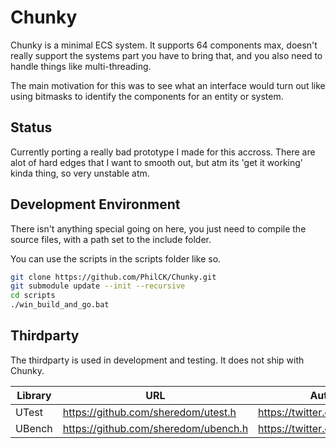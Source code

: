# Chunky

Chunky is a minimal ECS system. It supports 64 components max, doesn't 
really support the systems part you have to bring that, and you also need to
handle things like multi-threading.

The main motivation for this was to see what an interface would turn out like
using bitmasks to identify the components for an entity or system.

## Status

Currently porting a really bad prototype I made for this accross. There are alot
of hard edges that I want to smooth out, but atm its 'get it working' kinda
thing, so very unstable atm.

## Development Environment

There isn't anything special going on here, you just need to compile the source
files, with a path set to the include folder.

You can use the scripts in the scripts folder like so.

```bash
git clone https://github.com/PhilCK/Chunky.git
git submodule update --init --recursive
cd scripts
./win_build_and_go.bat
```

## Thirdparty

The thirdparty is used in development and testing. It does not ship with Chunky.

Library | URL                                  | Author
--------|--------------------------------------|-----------------------------
UTest   | https://github.com/sheredom/utest.h  | https://twitter.com/sheredom
UBench  | https://github.com/sheredom/ubench.h | https://twitter.com/sheredom
